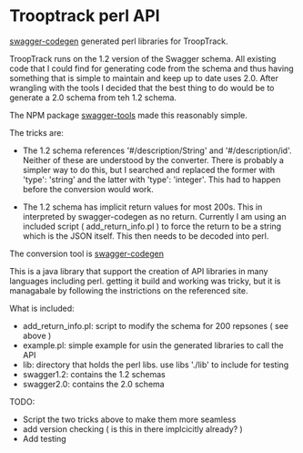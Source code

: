 # Trooptrack perl API

[swagger-codegen](https://github.com/swagger-api/swagger-codegen#modifying-the-client-library-format) generated perl libraries for TroopTrack.

TroopTrack runs on the 1.2 version of the Swagger schema.  All
existing code that I could find for generating code from the schema
and thus having something that is simple to maintain and keep up to
date uses 2.0.  After wrangling with the tools I decided that the
best thing to do would be to generate a 2.0 schema from teh 1.2
schema.

The NPM package [swagger-tools](https://www.npmjs.com/package/swagger-tools) made this reasonably simple.

The tricks are:
- The 1.2 schema references '#/description/String' and
  '#/description/id'.  Neither of these are understood by the
  converter. There is probably a simpler way to do this, but
  I searched and replaced the former with 'type': 'string' and
  the latter with 'type': 'integer'.  This had to happen
  before the conversion would work.

- The 1.2 schema has implicit return values for most 200s.  This
  in interpreted by swagger-codegen as no return.  Currently
  I am using an included script ( add_return_info.pl ) to force
  the return to be a string which is the JSON itself.  This
  then needs to be decoded into perl.

The conversion tool is [swagger-codegen](https://github.com/swagger-api/swagger-codegen#modifying-the-client-library-format)

This is a java library that support the creation of API libraries in
many languages including perl.  getting it build and working was
tricky, but it is managabale by following the instrictions on the
referenced site.

What is included:

- add_return_info.pl: script to modify the schema for 200 repsones ( see above )
- example.pl: simple example for usin the generated libraries to call the API
- lib: directory that holds the perl libs.  use libs './lib' to include for testing
- swagger1.2: contains the 1.2 schemas
- swagger2.0: contains the 2.0 schema

TODO:

- Script the two tricks above to make them more seamless
- add version checking ( is this in there implcicitly already? )
- Add testing
